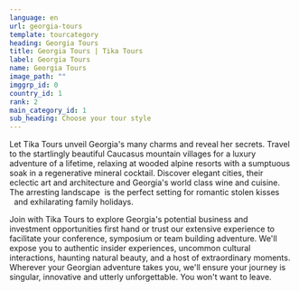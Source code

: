 ```yaml
---
language: en
url: georgia-tours
template: tourcategory
heading: Georgia Tours
title: Georgia Tours | Tika Tours
label: Georgia Tours
name: Georgia Tours
image_path: ""
imggrp_id: 0
country_id: 1
rank: 2
main_category_id: 1
sub_heading: Choose your tour style
---
```

<div class="row content-row"><!-- 1151 (0)-->

</div>

<div class="row content-row"><!-- 1152 (3)-->
<div class="col-12 col-sm-6 col-md-6"><!-- 1542 -->

Let Tika Tours unveil Georgia's many charms and reveal her secrets. Travel to the
startlingly beautiful Caucasus mountain villages for a luxury adventure of a lifetime,
relaxing at wooded alpine resorts with a sumptuous soak in a regenerative mineral
cocktail. Discover elegant cities, their eclectic art and architecture and Georgia's
world class wine and cuisine. The arresting landscape  is the perfect setting for
romantic stolen kisses   and exhilarating family holidays.

</div>

<div class="col-12 col-sm-6 col-md-6"><!-- 1543 -->

Join with Tika Tours to explore Georgia's potential business and investment opportunities
first hand or trust our extensive experience to facilitate your conference, symposium
or team building adventure. We'll expose you to authentic insider experiences, uncommon
cultural interactions, haunting natural beauty, and a host of extraordinary moments.
Wherever your Georgian adventure takes you, we'll ensure your journey is singular,
innovative and utterly unforgettable. You won't want to leave.

</div>

</div>
